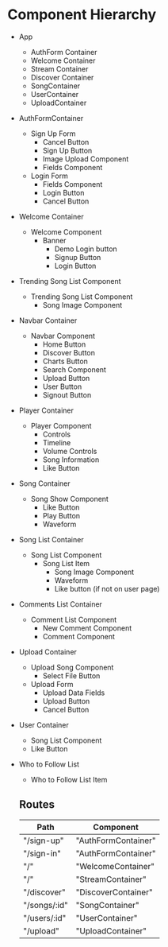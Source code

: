 # Component Hierarchy

- App
  - AuthForm Container
  - Welcome Container
  - Stream Container
  - Discover Container
  - SongContainer
  - UserContainer
  - UploadContainer

  


- AuthFormContainer
  - Sign Up Form
    - Cancel Button
    - Sign Up Button
    - Image Upload Component
    - Fields Component
  - Login Form
    - Fields Component
    - Login Button
    - Cancel Button

- Welcome Container
  - Welcome Component
    - Banner
      - Demo Login button
      - Signup Button
      - Login Button

- Trending Song List Component
  - Trending Song List Component
    - Song Image Component

- Navbar Container
  - Navbar Component
    - Home Button
    - Discover Button
    - Charts Button
    - Search Component
    - Upload Button
    - User Button
    - Signout Button

- Player Container
  - Player Component
    - Controls
    - Timeline
    - Volume Controls
    - Song Information
    - Like Button

- Song Container
  - Song Show Component
    - Like Button
    - Play Button
    - Waveform

- Song List Container
  - Song List Component
    - Song List Item
      - Song Image Component
      - Waveform
      - Like button (if not on user page)

- Comments List Container
  - Comment List Component
    - New Comment Component
    - Comment Component

- Upload Container
  - Upload Song Component
    - Select File Button
  - Upload Form
    - Upload Data Fields
    - Upload Button
    - Cancel Button

- User Container
  - Song List Component
  - Like Button

- Who to Follow List
  - Who to Follow List Item

  ## Routes

  |Path   | Component   |
  |-------|-------------|
  | "/sign-up" | "AuthFormContainer" |
  | "/sign-in" | "AuthFormContainer" |
  | "/" | "WelcomeContainer" |
  | "/" | "StreamContainer" |
  | "/discover" | "DiscoverContainer" |
  | "/songs/:id" | "SongContainer" |
  | "/users/:id" | "UserContainer" |
  | "/upload" | "UploadContainer" |
